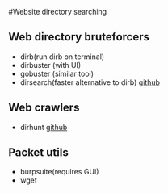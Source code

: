 #Website directory searching
##  Web directory bruteforcers
- dirb(run dirb on terminal)
- dirbuster (with UI)
- gobuster (similar tool)
- dirsearch(faster alternative to dirb) [github](https://github.com/maurosoria/dirsearch)
##  Web crawlers
- dirhunt [github](https://github.com/Nekmo/dirhunt)
##  Packet utils
- burpsuite(requires GUI)
- wget
